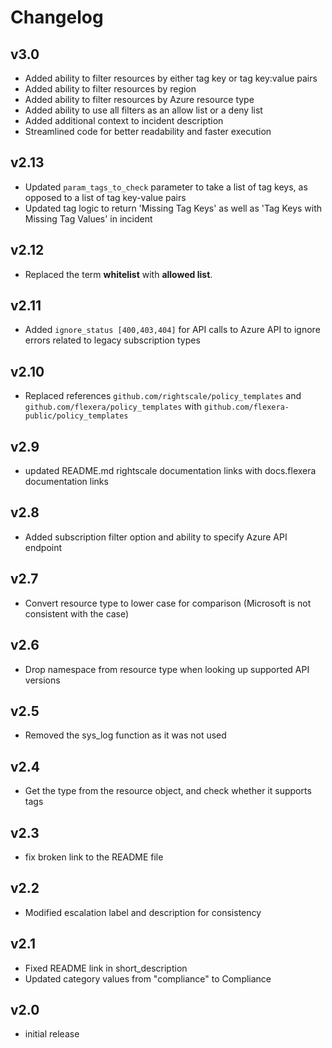 # Changelog

## v3.0

- Added ability to filter resources by either tag key or tag key:value pairs
- Added ability to filter resources by region
- Added ability to filter resources by Azure resource type
- Added ability to use all filters as an allow list or a deny list
- Added additional context to incident description
- Streamlined code for better readability and faster execution

## v2.13

- Updated `param_tags_to_check` parameter to take a list of tag keys, as opposed to a list of tag key-value pairs
- Updated tag logic to return 'Missing Tag Keys' as well as 'Tag Keys with Missing Tag Values' in incident

## v2.12

- Replaced the term **whitelist** with **allowed list**.

## v2.11

- Added `ignore_status [400,403,404]` for API calls to Azure API to ignore errors related to legacy subscription types

## v2.10

- Replaced references `github.com/rightscale/policy_templates` and `github.com/flexera/policy_templates` with `github.com/flexera-public/policy_templates`

## v2.9

- updated README.md rightscale documentation links with docs.flexera documentation links

## v2.8

- Added subscription filter option and ability to specify Azure API endpoint

## v2.7

- Convert resource type to lower case for comparison (Microsoft is not consistent with the case)

## v2.6

- Drop namespace from resource type when looking up supported API versions

## v2.5

- Removed the sys_log function as it was not used

## v2.4

- Get the type from the resource object, and check whether it supports tags

## v2.3

- fix broken link to the README file

## v2.2

- Modified escalation label and description for consistency

## v2.1

- Fixed README link in short_description
- Updated category values from "compliance" to Compliance

## v2.0

- initial release
